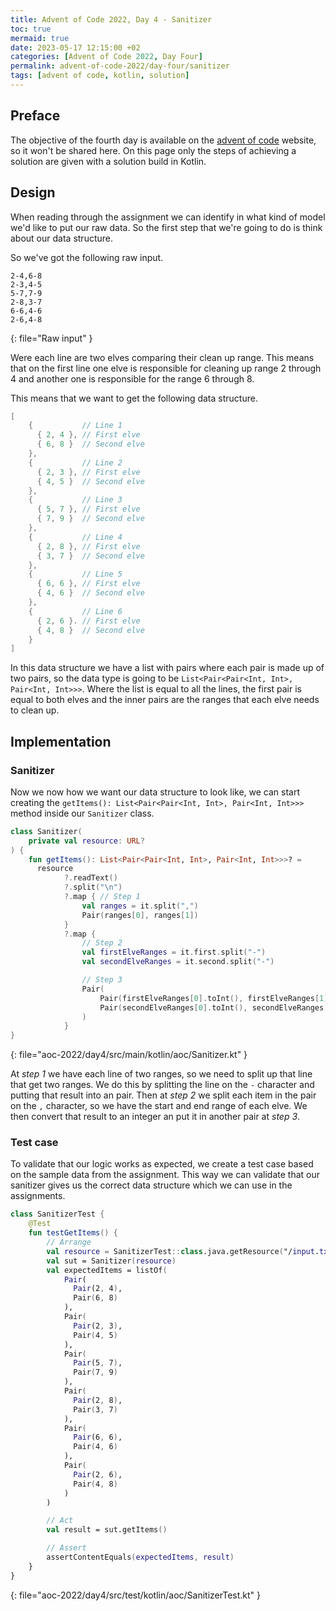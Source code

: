 ```yaml
---
title: Advent of Code 2022, Day 4 - Sanitizer
toc: true
mermaid: true
date: 2023-05-17 12:15:00 +02
categories: [Advent of Code 2022, Day Four]
permalink: advent-of-code-2022/day-four/sanitizer
tags: [advent of code, kotlin, solution]
---
```


## Preface

The objective of the fourth day is available on the [advent of code](https://adventofcode.com/2022/day/4) website, so it won't be shared here. On this page only the steps of achieving a solution are given with a solution build in Kotlin.

## Design

When reading through the assignment we can identify in what kind of model we'd like to put our raw data. So the first step that we're going to do is think about our data structure.

So we've got the following raw input.

```
2-4,6-8
2-3,4-5
5-7,7-9
2-8,3-7
6-6,4-6
2-6,4-8
```
{: file="Raw input" }

Were each line are two elves comparing their clean up range. This means that on the first line one elve is responsible for cleaning up range 2 through 4 and another one is responsible for the range 6 through 8.

This means that we want to get the following data structure.

```kotlin
[
    {           // Line 1
      { 2, 4 }, // First elve
      { 6, 8 }  // Second elve
    },
    {           // Line 2
      { 2, 3 }, // First elve
      { 4, 5 }  // Second elve
    },
    {           // Line 3
      { 5, 7 }, // First elve
      { 7, 9 }  // Second elve
    },
    {           // Line 4
      { 2, 8 }, // First elve
      { 3, 7 }  // Second elve
    },
    {           // Line 5
      { 6, 6 }, // First elve
      { 4, 6 }  // Second elve
    },
    {           // Line 6
      { 2, 6 }. // First elve
      { 4, 8 }  // Second elve
    }
]
```

In this data structure we have a list with pairs where each pair is made up of two pairs, so the data type is going to be `List<Pair<Pair<Int, Int>, Pair<Int, Int>>>`. Where the list is equal to all the lines, the first pair is equal to both elves and the inner pairs are the ranges that each elve needs to clean up.

## Implementation

### Sanitizer

Now we now how we want our data structure to look like, we can start creating the `getItems(): List<Pair<Pair<Int, Int>, Pair<Int, Int>>>` method inside our `Sanitizer` class.

```kotlin
class Sanitizer(
    private val resource: URL?
) {
    fun getItems(): List<Pair<Pair<Int, Int>, Pair<Int, Int>>>? =
      resource
            ?.readText()
            ?.split("\n")
            ?.map { // Step 1
                val ranges = it.split(",")
                Pair(ranges[0], ranges[1])
            }
            ?.map {
                // Step 2
                val firstElveRanges = it.first.split("-")
                val secondElveRanges = it.second.split("-")

                // Step 3
                Pair(
                    Pair(firstElveRanges[0].toInt(), firstElveRanges[1].toInt()),
                    Pair(secondElveRanges[0].toInt(), secondElveRanges[1].toInt())
                )
            }
}
```
{: file="aoc-2022/day4/src/main/kotlin/aoc/Sanitizer.kt" }

At _step 1_ we have each line of two ranges, so we need to split up that line that get two ranges. We do this by splitting the line on the `-` character and putting that result into an pair. Then at _step 2_ we split each item in the pair on the `,` character, so we have the start and end range of each elve. We then convert that result to an integer an put it in another pair at _step 3_.

### Test case

To validate that our logic works as expected, we create a test case based on the sample data from the assignment. This way we can validate that our sanitizer gives us the correct data structure which we can use in the assignments.

```kotlin
class SanitizerTest {
    @Test
    fun testGetItems() {
        // Arrange
        val resource = SanitizerTest::class.java.getResource("/input.txt")
        val sut = Sanitizer(resource)
        val expectedItems = listOf(
            Pair(
              Pair(2, 4),
              Pair(6, 8)
            ),
            Pair(
              Pair(2, 3),
              Pair(4, 5)
            ),
            Pair(
              Pair(5, 7),
              Pair(7, 9)
            ),
            Pair(
              Pair(2, 8),
              Pair(3, 7)
            ),
            Pair(
              Pair(6, 6),
              Pair(4, 6)
            ),
            Pair(
              Pair(2, 6),
              Pair(4, 8)
            )
        )

        // Act
        val result = sut.getItems()

        // Assert
        assertContentEquals(expectedItems, result)
    }
}
```
{: file="aoc-2022/day4/src/test/kotlin/aoc/SanitizerTest.kt" }
